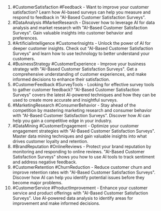 1. #CustomerSatisfaction #Feedback - Want to improve your customer satisfaction? Learn how AI-based surveys can help you measure and respond to feedback in "AI-Based Customer Satisfaction Surveys".
2. #DataAnalysis #MarketResearch - Discover how to leverage AI for data analysis and market research with "AI-Based Customer Satisfaction Surveys". Gain valuable insights into customer behavior and preferences.
3. #ArtificialIntelligence #CustomerInsights - Unlock the power of AI for deeper customer insights. Check out "AI-Based Customer Satisfaction Surveys" and learn how to use technology to better understand your customers.
4. #BusinessStrategy #CustomerExperience - Improve your business strategy with "AI-Based Customer Satisfaction Surveys". Get a comprehensive understanding of customer experiences, and make informed decisions to enhance their satisfaction.
5. #CustomerFeedback #SurveyTools - Looking for effective survey tools to gather customer feedback? "AI-Based Customer Satisfaction Surveys" covers the latest AI-powered techniques and how they can be used to create more accurate and insightful surveys.
6. #MarketingResearch #ConsumerBehavior - Stay ahead of the competition by mastering marketing research and consumer behavior with "AI-Based Customer Satisfaction Surveys". Discover how AI can help you gain a competitive edge in your industry.
7. #DataMining #CustomerEngagement - Optimize your customer engagement strategies with "AI-Based Customer Satisfaction Surveys". Master data mining techniques and gain valuable insights into what drives customer loyalty and retention.
8. #BrandReputation #OnlineReviews - Protect your brand reputation by monitoring and responding to online reviews. "AI-Based Customer Satisfaction Surveys" shows you how to use AI tools to track sentiment and address negative feedback.
9. #CustomerRetention #ChurnReduction - Reduce customer churn and improve retention rates with "AI-Based Customer Satisfaction Surveys". Discover how AI can help you identify potential issues before they become major problems.
10. #CustomerService #ProductImprovement - Enhance your customer service and product offerings with "AI-Based Customer Satisfaction Surveys". Use AI-powered data analysis to identify areas for improvement and make informed decisions.

